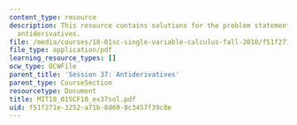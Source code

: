 ```yaml
---
content_type: resource
description: This resource contains solutions for the problem statements related to
  antiderivatives.
file: /media/courses/18-01sc-single-variable-calculus-fall-2010/f51f271e3252a71b8d698c3457f39c8e_MIT18_01SCF10_ex37sol.pdf
file_type: application/pdf
learning_resource_types: []
ocw_type: OCWFile
parent_title: 'Session 37: Antiderivatives'
parent_type: CourseSection
resourcetype: Document
title: MIT18_01SCF10_ex37sol.pdf
uid: f51f271e-3252-a71b-8d69-8c3457f39c8e
---
```

